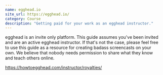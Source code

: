 ```yaml
---
name: egghead.io
site_url: https://egghead.io/
category: Course
description: "Getting paid for your work as an egghead instructor."
---
```

egghead is an invite only platform. This guide assumes you've been invited and are an active egghead instructor. If that's not the case, please feel free to use this guide as a resource for creating badass screencasts on your own. We believe that nobody needs permission to share what they know and teach others online.

https://howtoegghead.com/instructor/royalties/